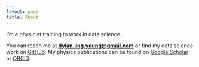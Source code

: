 ```yaml
---
layout: page
title: About
---
```


I’m a physicist training to work in data science...

You can reach me at **dylan.jing.young@gmail.com** or find my data science work on [GitHub](https://github.com/dylan-j-young). My physics publications can be found on [Google Scholar](https://scholar.google.com/citations?user=6nDm_akAAAAJ&hl=en) or [ORCiD](https://orcid.org/0000-0003-3461-7116).